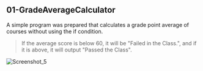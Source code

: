 ## 01-GradeAverageCalculator
A simple program was prepared that calculates a grade point average of courses without using the if condition.
> If the average score is below 60, it will be "Failed in the Class.", and if it is above, it will output "Passed the Class". 


![Screenshot_5](https://user-images.githubusercontent.com/57245919/129726247-df4f0fcf-bae8-4855-b92e-297383571fd1.png)
